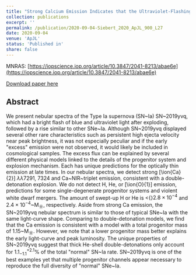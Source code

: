 ```yaml
---
title: "Strong Calcium Emission Indicates that the Ultraviolet-Flashing Type Ia SN 2019yvq was the Result of a Sub-Chandrasekhar Mass Double-Detonation Explosion"
collection: publications
excerpt: ''
permalink: /publication/2020-09-04-Siebert_2020_ApJL_900_L27
date: 2020-09-04
venue: 'ApJL'
status: 'Published in'
share: false
---
```


MNRAS: [https://iopscience.iop.org/article/10.3847/2041-8213/abae6e](https://iopscience.iop.org/article/10.3847/2041-8213/abae6e)

[Download paper here](http://msiebert1.github.io/files/Siebert_2020_ApJL_900_L27.pdf)

Abstract
--------
We present nebular spectra of the Type Ia supernova (SN~Ia) SN~2019yvq, which had a bright flash of blue and ultraviolet light after exploding, followed by a rise similar to other SNe~Ia.  Although SN~2019yvq displayed several other rare characteristics such as persistent high ejecta velocity near peak brightness, it was not especially peculiar and if the early "excess" emission were not observed, it would likely be included in cosmological samples.  The excess flux can be explained by several different physical models linked to the details of the progenitor system and explosion mechanism.  Each has unique predictions for the optically thin emission at late times.  In our nebular spectra, we detect strong [\ion{Ca}{2}] $\lambda\lambda$7291, 7324 and Ca~NIR~triplet emission, consistent with a double-detonation explosion.  We do not detect H, He, or [\ion{O}{1}] emission, predictions for some single-degenerate progenitor systems and violent white dwarf mergers.  The amount of swept-up H or He is $<${}$2.8 \times 10^{-4}$ and $2.4 \times 10^{-4}$~M$_{\sun}$, respectively.  Aside from strong Ca emission, the SN~2019yvq nebular spectrum is similar to those of typical SNe~Ia with the same light-curve shape. Comparing to double-detonation models, we find that the Ca emission is consistent with a model with a total progenitor mass of 1.15~M$_{\sun}$. However, we note that a lower progenitor mass better explains the early light-curve and peak luminosity. The unique properties of SN~2019yvq suggest that thick He-shell double-detonations only account for $1.1^{+2.1}_{-1.1}\%$ of the total "normal" SN~Ia rate.  SN~2019yvq is one of the best examples yet that multiple progenitor channels appear necessary to reproduce the full diversity of "normal" SNe~Ia.
